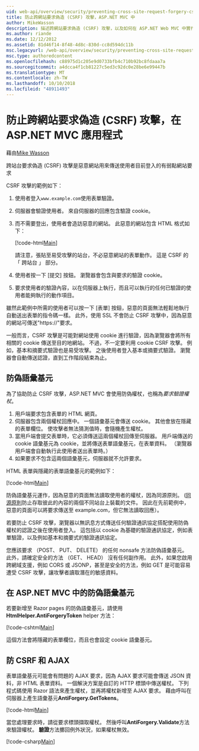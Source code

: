 ```yaml
---
uid: web-api/overview/security/preventing-cross-site-request-forgery-csrf-attacks
title: 防止跨網站要求偽造 (CSRF) 攻擊，ASP.NET MVC 中
author: MikeWasson
description: 描述跨網站要求偽造 (CSRF) 攻擊，以及如何在 ASP.NET Web MVC 中實作防 CSRF 量值。
ms.author: riande
ms.date: 12/12/2012
ms.assetid: 81d46f14-8f48-4d8c-830d-cc8d594dc11b
msc.legacyurl: /web-api/overview/security/preventing-cross-site-request-forgery-csrf-attacks
msc.type: authoredcontent
ms.openlocfilehash: c88975d1c205e9d0733bfb4c710b92bc8fdaaa7a
ms.sourcegitcommit: a4dcca4f1cb81227c5ed3c92dc0e28be6e99447b
ms.translationtype: MT
ms.contentlocale: zh-TW
ms.lasthandoff: 10/10/2018
ms.locfileid: "48911493"
---
```

<a name="preventing-cross-site-request-forgery-csrf-attacks-in-aspnet-mvc-application"></a>防止跨網站要求偽造 (CSRF) 攻擊，在 ASP.NET MVC 應用程式
====================
藉由[Mike Wasson](https://github.com/MikeWasson)

跨站台要求偽造 (CSRF) 攻擊是惡意網站用來傳送使用者目前登入的有弱點網站要求

CSRF 攻擊的範例如下：

1. 使用者登入`www.example.com`使用表單驗證。
2. 伺服器會驗證使用者。 來自伺服器的回應包含驗證 cookie。
3. 而不需要登出，使用者會造訪惡意的網站。 此惡意的網站包含 HTML 格式如下： 

    [!code-html[Main](preventing-cross-site-request-forgery-csrf-attacks/samples/sample1.html)]

    請注意，張貼至易受攻擊的站台，不必惡意網站的表單動作。 這是 CSRF 的 「 跨站台 」 部分。
4. 使用者按一下 [提交] 按鈕。 瀏覽器會包含與要求的驗證 cookie。
5. 要求使用者的驗證內容，以在伺服器上執行，而且可以執行的任何已驗證的使用者能夠執行的動作項目。

雖然此範例中所需的使用者可以按一下 [表單] 按鈕，惡意的頁面無法輕鬆地執行自動送出表單的指令碼一樣。 此外，使用 SSL 不會防止 CSRF 攻擊中，因為惡意的網站可傳送"https://"要求。

一般而言，CSRF 攻擊是可能對網站使用 cookie 進行驗證，因為瀏覽器會將所有相關的 cookie 傳送至目的地網站。 不過，不一定要利用 cookie CSRF 攻擊。 例如，基本和摘要式驗證也是易受攻擊。 之後使用者登入基本或摘要式驗證。 瀏覽器會自動傳送認證，直到工作階段結束為止。

## <a name="anti-forgery-tokens"></a>防偽語彙基元

為了協助防止 CSRF 攻擊，ASP.NET MVC 會使用防偽權杖，也稱為*要求驗證權杖*。

1. 用戶端要求包含表單的 HTML 網頁。
2. 伺服器包含兩個權杖回應中。 一個語彙基元會傳送 cookie。 其他會放在隱藏的表單欄位。 使攻擊者無法猜測值時，會隨機產生權杖。
3. 當用戶端會提交表單時，它必須傳送這兩個權杖回傳至伺服器。 用戶端傳送的 cookie 語彙基元為 cookie，並將傳送表單語彙基元，在表單資料。 （瀏覽器用戶端會自動執行此使用者送出表單時。）
4. 如果要求不包含這兩個語彙基元，伺服器就不允許要求。

HTML 表單與隱藏的表單語彙基元的範例如下：

[!code-html[Main](preventing-cross-site-request-forgery-csrf-attacks/samples/sample2.html)]

防偽語彙基元運作，因為惡意的頁面無法讀取使用者的權杖，因為同源原則。 ([同源原則](http://www.w3.org/Security/wiki/Same_Origin_Policy)防止存取彼此的內容的兩個不同站台上裝載的文件。 因此在先前範例中，惡意的頁面可以將要求傳送至 example.com，但它無法讀取回應）。

若要防止 CSRF 攻擊，瀏覽器以無訊息方式傳送任何驗證通訊協定搭配使用防偽權杖的認證之後在使用者登入。 這包括以 cookie 為基礎的驗證通訊協定，例如表單驗證，以及例如基本和摘要式的驗證通訊協定。

您應該要求 （POST、 PUT、 DELETE） 的任何 nonsafe 方法防偽語彙基元。 此外，請確定安全的方法 （GET、 HEAD） 沒有任何副作用。 此外，如果您啟用跨網域支援，例如 CORS 或 JSONP，甚至是安全的方法，例如 GET 是可能容易遭受 CSRF 攻擊，讓攻擊者讀取潛在的敏感資料。

## <a name="anti-forgery-tokens-in-aspnet-mvc"></a>在 ASP.NET MVC 中的防偽語彙基元

若要新增至 Razor pages 的防偽語彙基元，請使用**HtmlHelper.AntiForgeryToken** helper 方法：

[!code-cshtml[Main](preventing-cross-site-request-forgery-csrf-attacks/samples/sample3.cshtml)]

這個方法會將隱藏的表單欄位，而且也會設定 cookie 語彙基元。

## <a name="anti-csrf-and-ajax"></a>防 CSRF 和 AJAX

表單語彙基元可能會有問題的 AJAX 要求，因為 AJAX 要求可能會傳送 JSON 資料，非 HTML 表單資料。 一個解決方案是自訂的 HTTP 標頭中傳送權杖。 下列程式碼使用 Razor 語法來產生權杖，並再將權杖新增至 AJAX 要求。 藉由呼叫在伺服器上產生語彙基元**AntiForgery.GetTokens**。

[!code-html[Main](preventing-cross-site-request-forgery-csrf-attacks/samples/sample4.html)]

當您處理要求時，請從要求標頭擷取權杖。 然後呼叫**AntiForgery.Validate**方法來驗證權杖。 **驗證**方法擲回例外狀況，如果權杖無效。

[!code-csharp[Main](preventing-cross-site-request-forgery-csrf-attacks/samples/sample5.cs)]
